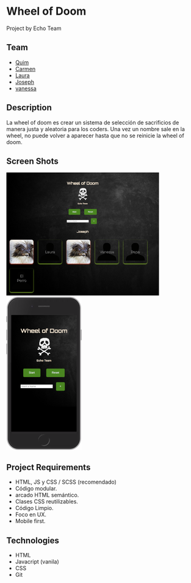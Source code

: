 # Wheel of Doom

Project by Echo Team

## Team

- [Quim](https://github.com/Quim79)
- [Carmen ](https://github.com/Carmenprz)
- [Laura](https://github.com/Nau-crc)
- [Joseph](https://github.com/JosephCrespin)
- [vanessa](https://github.com/Quim79)

## Description

La wheel of doom es crear un sistema de selección de sacrificios de manera justa y aleatoria para los coders.
Una vez un nombre sale en la wheel, no puede volver a aparecer hasta que no se reinicie la wheel of doom.


## Screen Shots

![](img/desktop.png)
![](img/mobile.png)

## Project Requirements

- HTML, JS y CSS / SCSS (recomendado)
- Código modular.
- arcado HTML semántico.
- Clases CSS reutilizables.
- Código Limpio.
- Foco en UX.
- Mobile first.


## Technologies

- HTML
- Javacript (vanila)
- CSS
- Git


